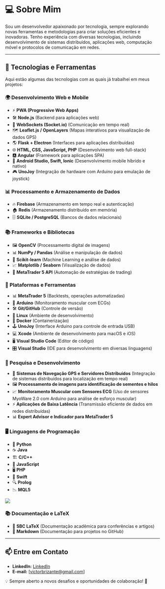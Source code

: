 # 💻 Sobre Mim
Sou um desenvolvedor apaixonado por tecnologia, sempre explorando novas ferramentas e metodologias para criar soluções eficientes e inovadoras. Tenho experiência com diversas tecnologias, incluindo desenvolvimento de sistemas distribuídos, aplicações web, computação móvel e protocolos de comunicação em redes.

---

## 🚀 Tecnologias e Ferramentas
Aqui estão algumas das tecnologias com as quais já trabalhei em meus projetos:


### **🌍 Desenvolvimento Web e Mobile**
- ⚡ **PWA (Progressive Web Apps)**
- 🛠️ **Node.js** (Backend para aplicações web)
- 📡 **WebSockets (Socket.io)** (Comunicação em tempo real)
- 🗺️ **Leaflet.js / OpenLayers** (Mapas interativos para visualização de dados GPS)
- 🌎 **Flask + Electron** (Interfaces para aplicações distribuídas)
- 🌐 **HTML, CSS, JavaScript, PHP** (Desenvolvimento web full-stack)
- 🅰️ **Angular** (Framework para aplicações SPA)
- 📱 **Android Studio, Swift, Ionic** (Desenvolvimento mobile híbrido e nativo)
- 🎮 **UnoJoy** (Integração de hardware com Arduino para emulação de joystick)

### **📊 Processamento e Armazenamento de Dados**
- 🔥 **Firebase** (Armazenamento em tempo real e autenticação)
- 🏠 **Redis** (Armazenamento distribuído em memória)
- 🗄️ **SQLite / PostgreSQL** (Bancos de dados relacionais)

### **📚 Frameworks e Bibliotecas**
- 🖼️ **OpenCV** (Processamento digital de imagens)
- 📊 **NumPy / Pandas** (Análise e manipulação de dados)
- 🤖 **Scikit-learn** (Machine Learning e análise de dados)
- 📈 **Matplotlib / Seaborn** (Visualização de dados)
- 🤖 **MetaTrader 5 API** (Automação de estratégias de trading)

### **🔧 Plataformas e Ferramentas**
- 📊 **MetaTrader 5** (Backtests, operações automatizadas)
- 🔬 **Arduino** (Monitoramento muscular com ECGs)
- 🛠 **Git/GitHub** (Controle de versão)
- 🐧 **Linux** (Ambiente de desenvolvimento)
- 🐳 **Docker** (Containerização)
- 🕹️ **UnoJoy** (Interface Arduino para controle de entrada USB)
- 💻 **Xcode** (Ambiente de desenvolvimento para macOS e iOS)
- 🖥️ **Visual Studio Code** (Editor de código)
- 🎛️ **Visual Studio** (IDE para desenvolvimento em diversas linguagens)

### **🔬 Pesquisa e Desenvolvimento**
- 📡 **Sistemas de Navegação GPS e Servidores Distribuídos** (Integração de sistemas distribuídos para localização em tempo real)
- 🖼️ **Processamento de imagens para identificação de sementes e hilos**
- 📈 **Monitoramento Muscular com Sensores ECG** (Uso de sensores MyoWare 2.0 com Arduino para análise de esforço muscular)
- ⚡ **Aplicações de Baixa Latência** (Transmissão eficiente de dados em redes distribuídas)
- 📊 **Expert Advisor e Indicador para MetaTrader 5**

### **🖥️ Linguagens de Programação**
- 🐍 **Python**
- ☕ **Java**
- 🏗️ **C/C++**
- 📜 **JavaScript**
- 🖥️ **PHP**
- 🍏 **Swift**
- 🔍 **Prolog**
- 📉 **MQL5**

[![](https://github-readme-stats.vercel.app/api?username=tviktinho)](https://github.com/anuraghazra/github-readme-stats)

### **📚 Documentação e LaTeX**
- 📄 **SBC LaTeX** (Documentação acadêmica para conferências e artigos)
- 📝 **Markdown** (Documentação para projetos no GitHub)

---

## 📫 Entre em Contato
- **LinkedIn:** [LinkedIn](https://www.linkedin.com/in/victor-louren%C3%A7ato-brizante-828a09123/)
- **E-mail:** [victorbrizante@gmail.com]

💡 Sempre aberto a novos desafios e oportunidades de colaboração! 🚀

